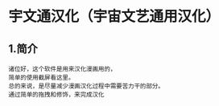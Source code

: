 # 宇文通汉化（宇宙文艺通用汉化）

## 1.简介
    诸位好，这个软件是用来汉化漫画用的，
    简单的使用截屏看这里。
    总的来说，是尽量减少漫画汉化过程中需要苦力干的部分。
    通过简单的拖拽和修饰，来完成汉化


  
